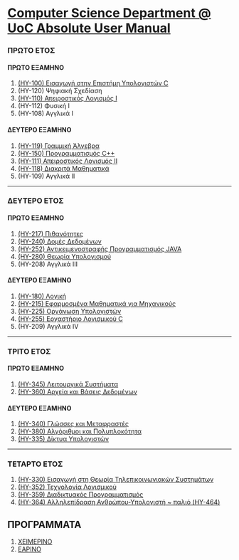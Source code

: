 # [Computer Science Department @ UoC Absolute User Manual](http://www.csd.uoc.gr/index.jsp?content=courses_catalog&openmenu=demoAcc3&lang=gr)

### ΠΡΩΤΟ ΕΤΟΣ

#### ΠΡΩΤΟ ΕΞΑΜΗΝΟ
1. [(ΗΥ-100) Εισαγωγή στην Επιστήμη Υπολογιστών C](https://github.com/keybraker/Computer-Science-Department-Wiki/blob/master/ΜΑΘΗΜΑΤΑ/ΗΥ-100/(ΗΥ-100).md)
2. (ΗΥ-120) Ψηφιακή Σχεδίαση
3. [(ΗΥ-110) Απειροστικός Λογισμός Ι](https://github.com/keybraker/Computer-Science-Department-Wiki/blob/master/ΜΑΘΗΜΑΤΑ/ΗΥ-110/(ΗΥ-110).md)
4. (ΗΥ-112) Φυσική Ι
5. (ΗΥ-108) Αγγλικά Ι

#### ΔΕΥΤΕΡΟ ΕΞΑΜΗΝΟ
1. [(HY-119) Γραμμική Άλγεβρα](https://github.com/keybraker/Computer-Science-Department-Wiki/blob/master/ΜΑΘΗΜΑΤΑ/ΗΥ-119/(ΗΥ-119).md)
2. [(ΗΥ-150) Προγραμματισμός C++](https://github.com/keybraker/Computer-Science-Department-Wiki/blob/master/ΜΑΘΗΜΑΤΑ/ΗΥ-150/(ΗΥ-150).md)
3. [(ΗΥ-111) Απειροστικός Λογισμός ΙΙ](https://github.com/keybraker/Computer-Science-Department-Wiki/blob/master/ΜΑΘΗΜΑΤΑ/ΗΥ-111/(ΗΥ-111).md)
4. [(ΗΥ-118) Διακριτά Μαθηματικά](https://github.com/keybraker/Computer-Science-Department-Wiki/blob/master/ΜΑΘΗΜΑΤΑ/ΗΥ-118/(ΗΥ-118).md)
5. (ΗΥ-109) Αγγλικά ΙΙ

***

### ΔΕΥΤΕΡΟ ΕΤΟΣ

#### ΠΡΩΤΟ ΕΞΑΜΗΝΟ
1. [(ΗΥ-217) Πιθανότητες](http://hy217-csd.datacenter.uoc.gr/flash_back.php)
2. [(ΗΥ-240) Δομές Δεδομένων](https://github.com/keybraker/Computer-Science-Department-Wiki/blob/master/ΜΑΘΗΜΑΤΑ/ΗΥ-240/(ΗΥ-240).md)
3. [(ΗΥ-252) Αντικειμενοστραφής Προγραμματισμός JAVA](https://github.com/keybraker/Computer-Science-Department-Wiki/blob/master/ΜΑΘΗΜΑΤΑ/ΗΥ-252/(ΗΥ-252).md)
4. [(ΗΥ-280) Θεωρία Υπολογισμού](https://github.com/keybraker/Computer-Science-Department-Wiki/blob/master/ΜΑΘΗΜΑΤΑ/ΗΥ-280/(ΗΥ-280).md)
5. (ΗΥ-208) Αγγλικά ΙΙΙ

#### ΔΕΥΤΕΡΟ ΕΞΑΜΗΝΟ
1. [(HY-180) Λογική](https://github.com/keybraker/Computer-Science-Department-Wiki/blob/master/ΜΑΘΗΜΑΤΑ/ΗΥ-180/(ΗΥ-180).md)
2. [(ΗΥ-215) Εφαρμοσμένα Μαθηματικά για Μηχανικούς](https://github.com/keybraker/Computer-Science-Department-Wiki/blob/master/ΜΑΘΗΜΑΤΑ/ΗΥ-215/(ΗΥ-215).md)
3. [(ΗΥ-225) Οργάνωση Υπολογιστών](https://github.com/keybraker/Computer-Science-Department-Wiki/blob/master/ΜΑΘΗΜΑΤΑ/ΗΥ-225/(ΗΥ-225).md)
4. [(ΗΥ-255) Εργαστήριο Λογισμικού C](https://github.com/keybraker/Computer-Science-Department-Wiki/blob/master/ΜΑΘΗΜΑΤΑ/ΗΥ-255/(ΗΥ-255).md)
5. (ΗΥ-209) Αγγλικά IV

***

### ΤΡΙΤΟ ΕΤΟΣ

#### ΠΡΩΤΟ ΕΞΑΜΗΝΟ
1. [(ΗΥ-345) Λειτουργικά Συστήματα](https://github.com/keybraker/Computer-Science-Department-Wiki/blob/master/ΜΑΘΗΜΑΤΑ/ΗΥ-345/(ΗΥ-345).md)
2. [(ΗΥ-360) Αρχεία και Βάσεις Δεδομένων](https://github.com/keybraker/Computer-Science-Department-Wiki/blob/master/ΜΑΘΗΜΑΤΑ/ΗΥ-360/(ΗΥ-360).md)

#### ΔΕΥΤΕΡΟ ΕΞΑΜΗΝΟ
1. [(HY-340) Γλώσσες και Μεταφραστές](https://github.com/keybraker/Computer-Science-Department-Wiki/blob/master/ΜΑΘΗΜΑΤΑ/ΗΥ-340/(ΗΥ-340).md)
2. [(ΗΥ-380) Αλγόριθμοι και Πολυπλοκότητα](https://github.com/keybraker/Computer-Science-Department-Wiki/blob/master/ΜΑΘΗΜΑΤΑ/ΗΥ-380/(ΗΥ-380).md)
3. [(ΗΥ-335) Δίκτυα Υπολογιστών](https://github.com/keybraker/Computer-Science-Department-Wiki/blob/master/ΜΑΘΗΜΑΤΑ/ΗΥ-335/(ΗΥ-335).md)

***

### ΤΕΤΑΡΤΟ ΕΤΟΣ
1. [(ΗΥ-330) Εισαγωγή στη Θεωρία Τηλεπικοινωνιακών Συστημάτων](https://github.com/keybraker/Computer-Science-Department-Wiki/blob/master/ΜΑΘΗΜΑΤΑ/ΗΥ-330/(ΗΥ-330).md)
2. [(ΗΥ-352) Τεχνολογία Λογισμικού](https://github.com/keybraker/Computer-Science-Department-Wiki/blob/master/ΜΑΘΗΜΑΤΑ/ΗΥ-352/(ΗΥ-352).md)
3. [(ΗΥ-359) Διαδικτυακός Προγραμματισμός](https://github.com/keybraker/Computer-Science-Department-Wiki/blob/master/ΜΑΘΗΜΑΤΑ/ΗΥ-359/(ΗΥ-359).md)
4. [(HY-364) Αλληλεπίδραση Ανθρώπου-Υπολογιστή ~ παλιό (HY-464)](https://github.com/keybraker/Computer-Science-Department-Wiki/blob/master/ΜΑΘΗΜΑΤΑ/ΗΥ-364/(ΗΥ-364).md)

## ΠΡΟΓΡΑΜΜΑΤΑ

1. [ΧΕΙΜΕΡΙΝΟ](https://github.com/keybraker/Computer-Science-Department-Wiki/blob/master/ΠΡΟΓΡΑΜΜΑΤΑ/WROLOGIO_PROGRAMMA_XEIMERINOY_E3AMHNOY_2017-18_ekdosh_8-9-2017.pdf)
2. [ΕΑΡΙΝΟ](https://github.com/keybraker/Computer-Science-Department-Wiki/blob/master/ΠΡΟΓΡΑΜΜΑΤΑ/Didaskalies_propt._kai_metapt.mathimatwn_Tmhma_Episthmhs_Ypologistwn_akad.etos_2017-18.pdf)
